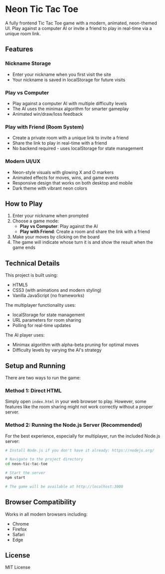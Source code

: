 # Neon Tic Tac Toe

A fully frontend Tic Tac Toe game with a modern, animated, neon-themed UI. Play against a computer AI or invite a friend to play in real-time via a unique room link.

## Features

### Nickname Storage
- Enter your nickname when you first visit the site
- Your nickname is saved in localStorage for future visits

### Play vs Computer
- Play against a computer AI with multiple difficulty levels
- The AI uses the minimax algorithm for smarter gameplay
- Animated win/draw/loss feedback

### Play with Friend (Room System)
- Create a private room with a unique link to invite a friend
- Share the link to play in real-time with a friend
- No backend required - uses localStorage for state management

### Modern UI/UX
- Neon-style visuals with glowing X and O markers
- Animated effects for moves, wins, and game events
- Responsive design that works on both desktop and mobile
- Dark theme with vibrant neon colors

## How to Play

1. Enter your nickname when prompted
2. Choose a game mode:
   - **Play vs Computer**: Play against the AI
   - **Play with Friend**: Create a room and share the link with a friend
3. Make your moves by clicking on the board
4. The game will indicate whose turn it is and show the result when the game ends

## Technical Details

This project is built using:
- HTML5
- CSS3 (with animations and modern styling)
- Vanilla JavaScript (no frameworks)

The multiplayer functionality uses:
- localStorage for state management
- URL parameters for room sharing
- Polling for real-time updates

The AI player uses:
- Minimax algorithm with alpha-beta pruning for optimal moves
- Difficulty levels by varying the AI's strategy

## Setup and Running

There are two ways to run the game:

### Method 1: Direct HTML
Simply open `index.html` in your web browser to play. However, some features like the room sharing might not work correctly without a proper server.

### Method 2: Running the Node.js Server (Recommended)
For the best experience, especially for multiplayer, run the included Node.js server:

```bash
# Install Node.js if you don't have it already: https://nodejs.org/

# Navigate to the project directory
cd neon-tic-tac-toe

# Start the server
npm start

# The game will be available at http://localhost:3000
```

## Browser Compatibility

Works in all modern browsers including:
- Chrome
- Firefox
- Safari
- Edge

## License

MIT License 
